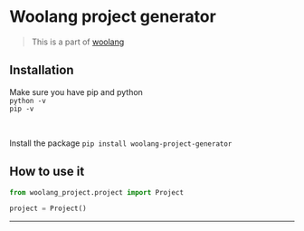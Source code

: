 # Woolang project generator

> This is a part of [woolang](https://github.com/woo-lang/woolang)

## Installation
Make sure you have pip and python
<br>
`python -v`
<br>
`pip -v`

<br>

Install the package 
`pip install woolang-project-generator`

## How to use it

```python
from woolang_project.project import Project

project = Project()
```

<hr>
